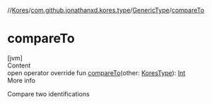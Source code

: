 //[Kores](../../index.md)/[com.github.jonathanxd.kores.type](../index.md)/[GenericType](index.md)/[compareTo](compare-to.md)



# compareTo  
[jvm]  
Content  
open operator override fun [compareTo](compare-to.md)(other: [KoresType](../-kores-type/index.md)): [Int](https://kotlinlang.org/api/latest/jvm/stdlib/kotlin/-int/index.html)  
More info  


Compare two identifications

  



